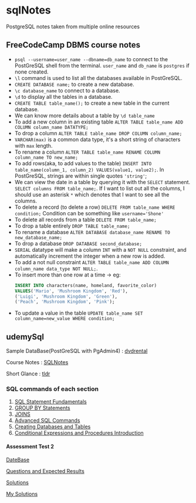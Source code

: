# sqlNotes
PostgreSQL notes taken from multiple online resources

## FreeCodeCamp DBMS course notes 

- `psql --username=user_name --dbname=db_name` to connect to the PostGreSQL shell from the terminal. `user_name` and `db_name` is `postgres` if none created.
- `\l` command is used to list all the databases available in PostGreSQL.
- `CREATE DATABASE name;` to create a new database.
- `\c database_name` to connect to a database.
- `\d` to display all the tables in a database.
- `CREATE TABLE table_name();` to create a new table in the current database.
- We can know more details about a table by `\d table_name`
- To add a new column in an existing table `ALTER TABLE table_name ADD COLUMN column_name DATATYPE;`
- To drop a column `ALTER TABLE table_name DROP COLUMN column_name;`
- `VARCHAR(max)` is a common data type, it's a short string of characters with `max` length.
- To rename a column `ALTER TABLE table_name RENAME COLUMN column_name TO new_name;`
- To add rows(aka, to add values to the table) `INSERT INTO table_name(column_1, column_2) VALUES(value1, value2);`. In PostGreSQL, strings are within single quotes `'string'`;
- We can view the date in a table by querying it with the `SELECT` statement. `SELECT columns FROM table_name;`. If I want to list out all the columns, I should use an asterisk `*` which denotes that I want to see all the columns.
- To delete a record (to delete a row) `DELETE FROM table_name WHERE condition;`
  Condition can be something like `username='Shone'`
- To delete all records from a table `DELETE FROM table_name;`
- To drop a table entirely `DROP TABLE table_name;`
- To rename a database `ALTER DATABASE database_name RENAME TO new_database_name;`
- To drop a database `DROP DATABASE second_database;`
- `SERIAL` datatype will make a column `INT` with a `NOT NULL` constraint, and automatically increment the integer when a new row is added.
- To add a not null constraint `ALTER TABLE table_name ADD COLUMN column_name data_type NOT NULL;`.
- To insert more than one row at a time -> eg:
  ```sql
  INSERT INTO characters(name, homeland, favorite_color)
  VALUES('Mario', 'Mushroom Kingdom', 'Red'),
  ('Luigi', 'Mushroom Kingdom', 'Green'),
  ('Peach', 'Mushroom Kingdom', 'Pink');
  ```
- To update a value in the table `UPDATE table_name SET column_name=new_value WHERE condition;`



## udemySql
Sample DataBase(PostGreSQL with PgAdmin4) : [dvdrental](./udemySql/dvdrental.tar)

Course Notes : [SQLNotes](./udemySql/SQLNotes.pdf)

Short Glance : [tldr](./udemySql/Screen%2BShot%2B2016-04-17%2Bat%2B12.22.49%2BPM.png)

### SQL commands of each section

1. [SQL Statement Fundamentals](./udemySql/SQL%20Statement%20Fundamentals/fundamentals.sql)
2. [GROUP BY Statements](./udemySql/GROUP%20BY%20Statements/groupByStatements.sql)
3. [JOINS](./udemySql/JOINS/joins.sql)
4. [Advanced SQL Commands](./udemySql/Advanced%20SQL%20Commands/advancedSqlCommands.sql)
5. [Creating Databases and Tables](./udemySql/Creating%20Databases%20and%20Tables/databasesAndTables.sql)
6. [Conditional Expressions and Procedures Introduction](./udemySql/Condition%20Expressions%20and%20Procedures%20Introduction/conditionexpressions.sql)


#### Assessment Test 2

[DateBase](./udemySql/Assessment%20Test%202/exercises.tar)

[Questions and Expected Results](https://docs.google.com/document/d/1wiuYbTQslmfolQWgeVPB356csjK6yqOUBhgC7fM44o8/edit)
    
[Solutions](https://docs.google.com/document/d/1swGZ0RG3KKqWqzmsI_qrMgjJ3lt39mtAJqRSMZy6Z-8/edit)

[My Solutions](./udemySql/Assessment%20Test%202/assessment2.sql)
